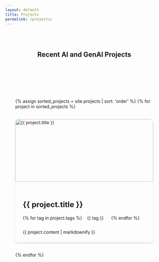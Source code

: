 ```yaml
---
layout: default
title: Projects
permalink: /projects/
---
```


<section class="projects-header">
    <h1>Recent AI and GenAI Projects</h1>
</section>

<section class="projects-content">
    <div class="projects-grid">
        {% assign sorted_projects = site.projects | sort: 'order' %}
        {% for project in sorted_projects %}
        <div class="project-card">
            <div class="project-image">
                <img src="{{ project.image | default: '/assets/images/placeholder.jpg' }}" alt="{{ project.title }}">
            </div>
            <div class="project-content">
                <h2>{{ project.title }}</h2>
                <div class="project-tags">
                    {% for tag in project.tags %}
                    <span class="tag">{{ tag }}</span>
                    {% endfor %}
                </div>
                {{ project.content | markdownify }}
            </div>
        </div>
        {% endfor %}
    </div>
</section>

<style>
.projects-header {
    background: linear-gradient(135deg, var(--primary-color), var(--secondary-color));
    color: var(--white);
    padding: 4rem 0;
    text-align: center;
}

.projects-header h1 {
    color: var(--white);
    margin: 0;
}

.projects-content {
    max-width: 1200px;
    margin: 0 auto;
    padding: 4rem 2rem;
}

.projects-grid {
    display: grid;
    grid-template-columns: repeat(auto-fit, minmax(300px, 1fr));
    gap: 2rem;
}

.project-card {
    background: var(--white);
    border-radius: 10px;
    overflow: hidden;
    box-shadow: 0 4px 6px rgba(0,0,0,0.1);
    transition: transform 0.3s ease;
}

.project-card:hover {
    transform: translateY(-5px);
}

.project-image {
    width: 100%;
    height: 200px;
    overflow: hidden;
}

.project-image img {
    width: 100%;
    height: 100%;
    object-fit: cover;
}

.project-content {
    padding: 1.5rem;
}

.project-content h2 {
    color: var(--primary-color);
    margin-bottom: 1rem;
    font-size: 1.5rem;
}

.project-tags {
    margin-bottom: 1rem;
}

.tag {
    display: inline-block;
    background: var(--light-gray);
    color: var(--primary-color);
    padding: 0.25rem 0.75rem;
    border-radius: 15px;
    font-size: 0.875rem;
    margin-right: 0.5rem;
    margin-bottom: 0.5rem;
}

@media (max-width: 768px) {
    .projects-content {
        padding: 2rem 1rem;
    }
    
    .projects-header {
        padding: 3rem 1rem;
    }
}
</style> 